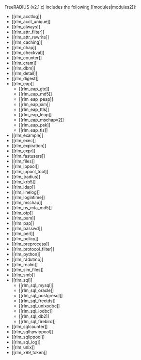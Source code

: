 FreeRADIUS (v2.1.x) includes the following [[modules|modules2]]:

* [[rlm_acctlog]]
* [[rlm_acct_unique]]
* [[rlm_always]]
* [[rlm_attr_filter]]
* [[rlm_attr_rewrite]]
* [[rlm_caching]]
* [[rlm_chap]]
* [[rlm_checkval]]
* [[rlm_counter]]
* [[rlm_cram]]
* [[rlm_dbm]]
* [[rlm_detail]]
* [[rlm_digest]]
* [[rlm_eap]]
    * [[rlm_eap_gtc]]
    * [[rlm_eap_md5]]
    * [[rlm_eap_peap]]
    * [[rlm_eap_sim]]
    * [[rlm_eap_ttls]]
    * [[rlm_eap_leap]]
    * [[rlm_eap_mschapv2]]
    * [[rlm_eap_psk]]
    * [[rlm_eap_tls]]
* [[rlm_example]]
* [[rlm_exec]]
* [[rlm_expiration]]
* [[rlm_expr]]
* [[rlm_fastusers]]
* [[rlm_files]]
* [[rlm_ippool]]
* [[rlm_ippool_tool]]
* [[rlm_jradius]]
* [[rlm_krb5]]
* [[rlm_ldap]]
* [[rlm_linelog]]
* [[rlm_logintime]]
* [[rlm_mschap]]
* [[rlm_ns_mta_md5]]
* [[rlm_otp]]
* [[rlm_pam]]
* [[rlm_pap]]
* [[rlm_passwd]]
* [[rlm_perl]]
* [[rlm_policy]]
* [[rlm_preprocess]]
* [[rlm_protocol_filter]]
* [[rlm_python]]
* [[rlm_radutmp]]
* [[rlm_realm]]
* [[rlm_sim_files]]
* [[rlm_smb]]
* [[rlm_sql]]
    * [[rlm_sql_mysql]]
    * [[rlm_sql_oracle]]
    * [[rlm_sql_postgresql]]
    * [[rlm_sql_freetds]]
    * [[rlm_sql_unixodbc]]
    * [[rlm_sql_iodbc]]
    * [[rlm_sql_db2]]
    * [[rlm_sql_firebird]]
* [[rlm_sqlcounter]]
* [[rlm_sqlhpwippool]]
* [[rlm_sqlippool]]
* [[rlm_sql_log]]
* [[rlm_unix]]
* [[rlm_x99_token]]
